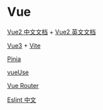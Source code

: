 <!--
 * @Author: TerryMin
 * @Date: 2023-02-17 11:41:32
 * @LastEditors: TerryMin
 * @LastEditTime: 2023-05-15 19:48:47
 * @Description: file not
-->

# Vue

[Vue2 中文文档](https://v2.cn.vuejs.org/) + [Vue2 英文文档](https://cli.vuejs.org/guide/)

[Vue3](https://staging-cn.vuejs.org) + [Vite](https://vitejs.cn/vite3-cn/)

[Pinia](https://pinia.web3doc.top/)

[vueUse](https://vueuse.org/guide/)

[Vue Router](https://router.vuejs.org/zh/introduction.html)

[Eslint 中文](http://eslint.cn/docs/rules/no-shadow)
